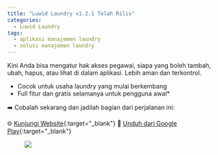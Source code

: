 ```yaml
---
title: "Luwid Laundry v1.2.1 Telah Rilis"
categories:
  - Luwid Laundry
tags:
  - aplikasi manajemen laundry
  - solusi manajemen laundry
---
```


Kini Anda bisa mengatur hak akses pegawai, siapa yang boleh tambah, ubah, hapus, atau lihat di dalam aplikasi. Lebih aman dan terkontrol.

- Cocok untuk usaha laundry yang mulai berkembang
- Full fitur dan gratis selamanya untuk pengguna awal*

➡️ Cobalah sekarang dan jadilah bagian dari perjalanan ini:

🌐 [Kunjungi Website](https://laundry.luwid.biz.id){:target="_blank"} 
📱 [Unduh dari Google Play](https://s.id/luwidlaundry){:target="_blank"}


<figure>
	<img src="https://rizki-y.github.io/assets/images/2025-07-06-luwid-laundry v.1.2.1/ll121.jpg">
</figure>

